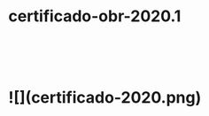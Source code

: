 # certificado-obr-2020.1
<h1>
<img scr="/certificado-2020.png" width="700px"/>
<h1/>
![](certificado-2020.png)
